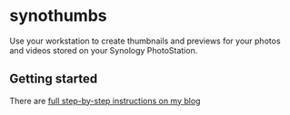 # synothumbs
Use your workstation to create thumbnails and previews for your photos and videos stored on your Synology PhotoStation.

## Getting started
There are [full step-by-step instructions on my blog](http://www.fatlemon.co.uk/synothumbs/)
